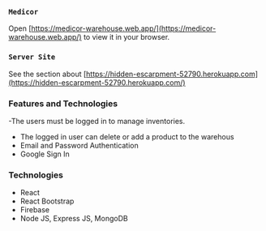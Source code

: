 


### `Medicor `

Open [https://medicor-warehouse.web.app/](https://medicor-warehouse.web.app/) to view it in your browser.

### `Server Site`

See the section about [https://hidden-escarpment-52790.herokuapp.com](https://hidden-escarpment-52790.herokuapp.com/)

### Features and Technologies

-The users must be logged in to manage inventories. 
- The logged in user can delete or add a product to the warehous
- Email and Password Authentication
- Google Sign In

### Technologies

- React
- React Bootstrap
- Firebase
- Node JS, Express JS, MongoDB

